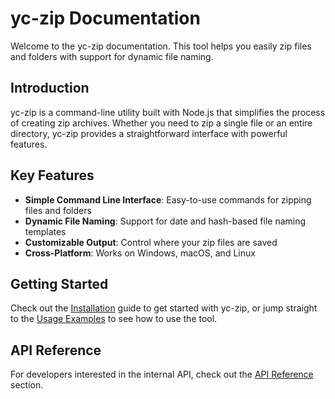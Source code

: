 # yc-zip Documentation

Welcome to the yc-zip documentation. This tool helps you easily zip files and folders with support for dynamic file naming.

## Introduction

yc-zip is a command-line utility built with Node.js that simplifies the process of creating zip archives. Whether you need to zip a single file or an entire directory, yc-zip provides a straightforward interface with powerful features.

## Key Features

- **Simple Command Line Interface**: Easy-to-use commands for zipping files and folders
- **Dynamic File Naming**: Support for date and hash-based file naming templates
- **Customizable Output**: Control where your zip files are saved
- **Cross-Platform**: Works on Windows, macOS, and Linux

## Getting Started

Check out the [Installation](./guide/installation.md) guide to get started with yc-zip, or jump straight to the [Usage Examples](./guide/usage.md) to see how to use the tool.

## API Reference

For developers interested in the internal API, check out the [API Reference](./api/index.md) section.